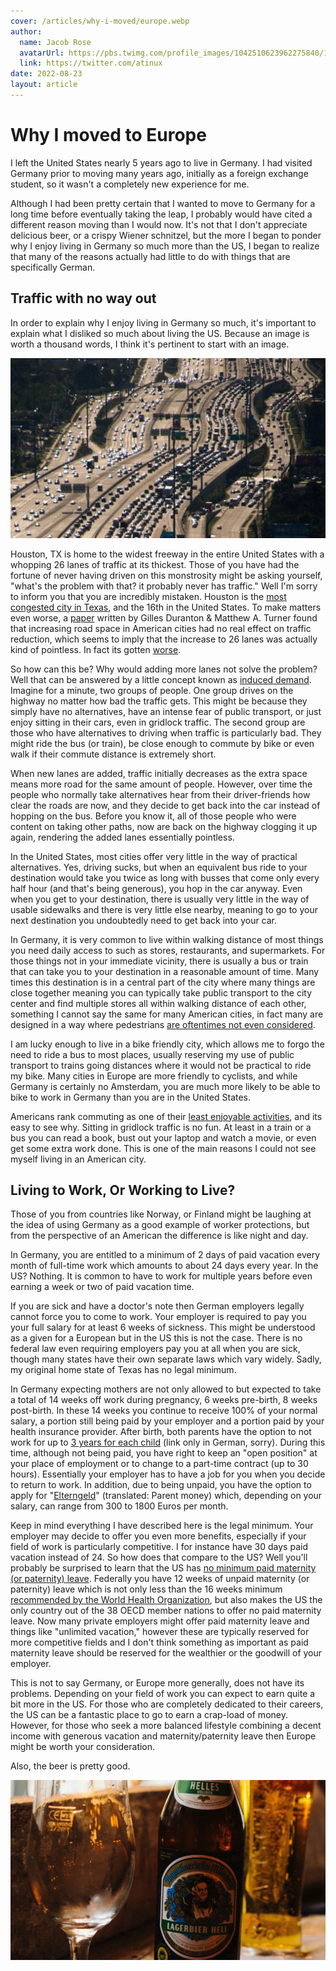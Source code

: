 ```yaml
---
cover: /articles/why-i-moved/europe.webp
author:
  name: Jacob Rose
  avatarUrl: https://pbs.twimg.com/profile_images/1042510623962275840/1Iw_Mvud_400x400.jpg
  link: https://twitter.com/atinux
date: 2022-08-23
layout: article
---
```


# Why I moved to Europe

I left the United States nearly 5 years ago to live in Germany. I had visited Germany prior to moving many years ago, initially as a foreign exchange student, so it wasn't a completely new experience for me.

Although I had been pretty certain that I wanted to move to Germany for a long time before eventually taking the leap, I probably would have cited a different reason moving than I would now. It's not that I don't appreciate delicious beer, or a crispy Wiener schnitzel, but the more I began to ponder why I enjoy living in Germany so much more than the US, I began to realize that many of the reasons actually had little to do with things that are specifically German.

## Traffic with no way out

In order to explain why I enjoy living in Germany so much, it's important to explain what I disliked so much about living the US. Because an image is worth a thousand words, I think it's pertinent to start with an image.

![katy_freeway.webp](/articles/why-i-moved/katy_freeway.webp)

Houston, TX is home to the widest freeway in the entire United States with a whopping 26 lanes of traffic at its thickest. Those of you have had the fortune of never having driven on this monstrosity might be asking yourself, "what's the problem with that? it probably never has traffic." Well I'm sorry to inform you that you are incredibly mistaken. Houston is the [most congested city in Texas](https://abc13.com/houston-traffic-congestion-driving-area/11586564/), and the 16th in the United States. To make matters even worse, a [paper](https://www.nber.org/papers/w15376) written by Gilles Duranton & Matthew A. Turner found that increasing road space in American cities had no real effect on traffic reduction, which seems to imply that the increase to 26 lanes was actually kind of pointless. In fact its gotten [worse](https://cityobservatory.org/reducing-congestion-katy-didnt/).

So how can this be? Why would adding more lanes not solve the problem? Well that can be answered by a little concept known as [induced demand](https://www.youtube.com/watch?v=2z7o3sRxA5g). Imagine for a minute, two groups of people. One group drives on the highway no matter how bad the traffic gets. This might be because they simply have no alternatives, have an intense fear of public transport, or just enjoy sitting in their cars, even in gridlock traffic. The second group are those who have alternatives to driving when traffic is particularly bad. They might ride the bus (or train), be close enough to commute by bike or even walk if their commute distance is extremely short.

When new lanes are added, traffic initially decreases as the extra space means more road for the same amount of people. However, over time the people who normally take alternatives hear from their driver-friends how clear the roads are now, and they decide to get back into the car instead of hopping on the bus. Before you know it, all of those people who were content on taking other paths, now are back on the highway clogging it up again, rendering the added lanes essentially pointless.

In the United States, most cities offer very little in the way of practical alternatives. Yes, driving sucks, but when an equivalent bus ride to your destination would take you twice as long with busses that come only every half hour (and that's being generous), you hop in the car anyway. Even when you get to your destination, there is usually very little in the way of usable sidewalks and there is very little else nearby, meaning to go to your next destination you undoubtedly need to get back into your car.

In Germany, it is very common to live within walking distance of most things you need daily access to such as stores, restaurants, and supermarkets. For those things not in your immediate vicinity, there is usually a bus or train that can take you to your destination in a reasonable amount of time. Many times this destination is in a central part of the city where many things are close together meaning you can typically take public transport to the city center and find multiple stores all within walking distance of each other, something I cannot say the same for many American cities, in fact many are designed in a way where pedestrians [are oftentimes not even considered](https://www.youtube.com/watch?v=uxykI30fS54).

I am lucky enough to live in a bike friendly city, which allows me to forgo the need to ride a bus to most places, usually reserving my use of public transport to trains going distances where it would not be practical to ride my bike. Many cities in Europe are more friendly to cyclists, and while Germany is certainly no Amsterdam, you are much more likely to be able to bike to work in Germany than you are in the United States.

Americans rank commuting as one of their [least enjoyable activities](https://www.aeaweb.org/articles?id=10.1257/0002828041301713), and its easy to see why. Sitting in gridlock traffic is no fun. At least in a train or a bus you can read a book, bust out your laptop and watch a movie, or even get some extra work done. This is one of the main reasons I could not see myself living in an American city.

## Living to Work, Or Working to Live?

Those of you from countries like Norway, or Finland might be laughing at the idea of using Germany as a good example of worker protections, but from the perspective of an American the difference is like night and day.

In Germany, you are entitled to a minimum of 2 days of paid vacation every month of full-time work which amounts to about 24 days every year. In the US? Nothing. It is common to have to work for multiple years before even earning a week or two of paid vacation time.

If you are sick and have a doctor's note then German employers legally cannot force you to come to work. Your employer is required to pay you your full salary for at least 6 weeks of sickness. This might be understood as a given for a European but in the US this is not the case. There is no federal law even requiring employers pay you at all when you are sick, though many states have their own separate laws which vary widely. Sadly, my original home state of Texas has no legal minimum.

In Germany expecting mothers are not only allowed to but expected to take a total of 14 weeks off work during pregnancy, 6 weeks pre-birth, 8 weeks post-birth. In these 14 weeks you continue to receive 100% of your normal salary, a portion still being paid by your employer and a portion paid by your health insurance provider. After birth, both parents have the option to not work for up to [3 years for each child](https://familienportal.de/familienportal/familienleistungen/elternzeit/faq/was-ist-elternzeit--124702) (link only in German, sorry). During this time, although not being paid, you have right to keep an "open position" at your place of employment or to change to a part-time contract (up to 30 hours). Essentially your employer has to have a job for you when you decide to return to work. In addition, due to being unpaid, you have the option to apply for "[Elterngeld](https://familienportal.de/familienportal/meta/languages/family-benefits)" (translated: Parent money) which, depending on your salary, can range from 300 to 1800 Euros per month.

Keep in mind everything I have described here is the legal minimum. Your employer may decide to offer you even more benefits, especially if your field of work is particularly competitive. I for instance have 30 days paid vacation instead of 24. So how does that compare to the US? Well you'll probably be surprised to learn that the US has [no minimum paid maternity (or paternity) leave](https://www.dol.gov/agencies/whd/fmla/faq). Federally you have 12 weeks of unpaid maternity (or paternity) leave which is not only less than the 16 weeks minimum [recommended by the World Health Organization](https://www.ncbi.nlm.nih.gov/pmc/articles/PMC4262924/), but also makes the US the only country out of the 38 OECD member nations to offer no paid maternity leave. Now many private employers might offer paid maternity leave and things like "unlimited vacation," however these are typically reserved for more competitive fields and I don't think something as important as paid maternity leave should be reserved for the wealthier or the goodwill of your employer.

This is not to say Germany, or Europe more generally, does not have its problems. Depending on your field of work you can expect to earn quite a bit more in the US. For those who are completely dedicated to their careers, the US can be a fantastic place to go to earn a crap-load of money. However, for those who seek a more balanced lifestyle combining a decent income with generous vacation and maternity/paternity leave then Europe might be worth your consideration.

Also, the beer is pretty good.

![beer.webp](/articles/why-i-moved/beer.webp)
